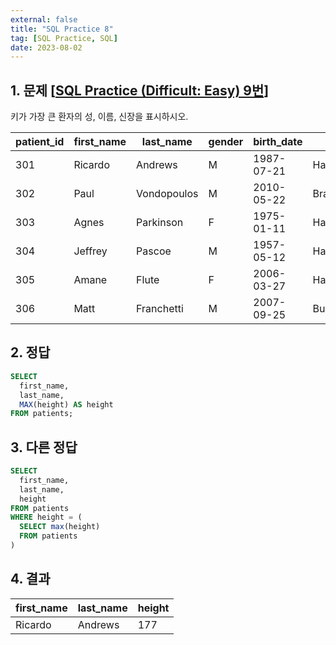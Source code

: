 ```yaml
---
external: false
title: "SQL Practice 8"
tag: [SQL Practice, SQL]
date: 2023-08-02
---
```


## 1. 문제 [[SQL Practice (Difficult: Easy) 9번](https://www.sql-practice.com/)]

키가 가장 큰 환자의 성, 이름, 신장을 표시하시오.

| patient_id | first_name | last_name   | gender | birth_date | city       | province_id | allergies   | height | weight |
|------------|------------|-------------|--------|------------|------------|-------------|-------------|--------|--------|
| 301        | Ricardo    | Andrews     | M      | 1987-07-21 | Hamilton   | ON          | NULL        | 177    | 112    |
| 302        | Paul       | Vondopoulos | M      | 2010-05-22 | Brantford  | ON          | NULL        | 107    | 36     |
| 303        | Agnes      | Parkinson   | F      | 1975-01-11 | Hamilton   | ON          | Sulfa Drugs | 158    | 47     |
| 304        | Jeffrey    | Pascoe      | M      | 1957-05-12 | Hamilton   | ON          | Sulfa       | 174    | 84     |
| 305        | Amane      | Flute       | F      | 2006-03-27 | Hamilton   | ON          | NULL        | 130    | 48     |
| 306        | Matt       | Franchetti  | M      | 2007-09-25 | Burlington | ON          | Milk        | 157    | 60     |

## 2. 정답

```sql
SELECT
  first_name,
  last_name,
  MAX(height) AS height
FROM patients;
```

## 3. 다른 정답

```sql
SELECT
  first_name,
  last_name,
  height
FROM patients
WHERE height = (
  SELECT max(height)
  FROM patients
)
```

## 4. 결과

| first_name | last_name | height |
|------------|-----------|--------|
| Ricardo    | Andrews   | 177    |
